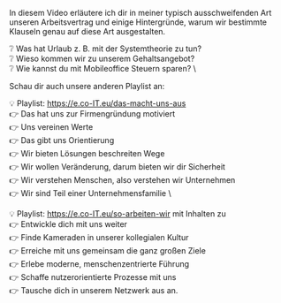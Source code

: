 In diesem Video erläutere ich dir in meiner typisch ausschweifenden Art unseren Arbeitsvertrag und einige Hintergründe, warum wir bestimmte Klauseln genau auf diese Art ausgestalten.

❔ Was hat Urlaub z.&nbsp;B. mit der Systemtheorie zu tun? \
❔ Wieso kommen wir zu unserem Gehaltsangebot? \
❔ Wie kannst du mit Mobileoffice Steuern sparen? \

Schau dir auch unsere anderen Playlist an:

💡 Playlist: https://e.co-IT.eu/das-macht-uns-aus \
👉 Das hat uns zur Firmengründung motiviert \
👉 Uns vereinen Werte \
👉 Das gibt uns Orientierung \
👉 Wir bieten Lösungen beschreiten Wege \
👉 Wir wollen Veränderung, darum bieten wir dir Sicherheit \
👉 Wir verstehen Menschen, also verstehen wir Unternehmen \
👉 Wir sind Teil einer Unternehmensfamilie \

💡 Playlist: https://e.co-IT.eu/so-arbeiten-wir mit Inhalten zu \
👉 Entwickle dich mit uns weiter \
👉 Finde Kameraden in unserer kollegialen Kultur \
👉 Erreiche mit uns gemeinsam die ganz großen Ziele \
👉 Erlebe moderne, menschenzentrierte Führung \
👉 Schaffe nutzerorientierte Prozesse mit uns \
👉 Tausche dich in unserem Netzwerk aus an.
